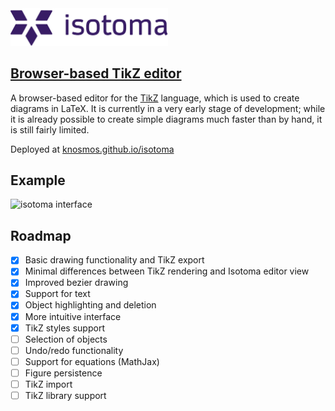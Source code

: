 <img src=assets/isotoma.png width=50%>

## [Browser-based TikZ editor](https://knosmos.github.io/isotoma)

A browser-based editor for the [TikZ](http://www.texample.net/tikz/) language, which is used to create diagrams in LaTeX. It is currently in a very early stage of development; while it is already possible to create simple diagrams much faster than by hand, it is still fairly limited.

Deployed at [knosmos.github.io/isotoma](https://knosmos.github.io/isotoma)

## Example
![isotoma interface](https://user-images.githubusercontent.com/30610197/221038131-f0544837-0020-4214-996a-9fb4cf963713.png)

## Roadmap
- [x] Basic drawing functionality and TikZ export
- [x] Minimal differences between TikZ rendering and Isotoma editor view
- [x] Improved bezier drawing
- [x] Support for text
- [x] Object highlighting and deletion
- [x] More intuitive interface
- [x] TikZ styles support
- [ ] Selection of objects
- [ ] Undo/redo functionality
- [ ] Support for equations (MathJax)
- [ ] Figure persistence
- [ ] TikZ import
- [ ] TikZ library support